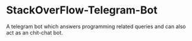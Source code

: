 # StackOverFlow-Telegram-Bot
A telegram bot which answers programming related queries and can also act as an chit-chat bot.

